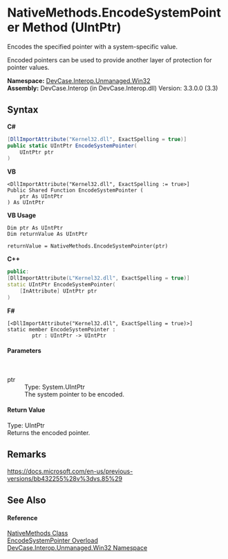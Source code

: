 # NativeMethods.EncodeSystemPointer Method (UIntPtr)
 

Encodes the specified pointer with a system-specific value. 

 Encoded pointers can be used to provide another layer of protection for pointer values.

**Namespace:**&nbsp;<a href="N_DevCase_Interop_Unmanaged_Win32">DevCase.Interop.Unmanaged.Win32</a><br />**Assembly:**&nbsp;DevCase.Interop (in DevCase.Interop.dll) Version: 3.3.0.0 (3.3)

## Syntax

**C#**<br />
``` C#
[DllImportAttribute("Kernel32.dll", ExactSpelling = true)]
public static UIntPtr EncodeSystemPointer(
	UIntPtr ptr
)
```

**VB**<br />
``` VB
<DllImportAttribute("Kernel32.dll", ExactSpelling := true>]
Public Shared Function EncodeSystemPointer ( 
	ptr As UIntPtr
) As UIntPtr
```

**VB Usage**<br />
``` VB Usage
Dim ptr As UIntPtr
Dim returnValue As UIntPtr

returnValue = NativeMethods.EncodeSystemPointer(ptr)
```

**C++**<br />
``` C++
public:
[DllImportAttribute(L"Kernel32.dll", ExactSpelling = true)]
static UIntPtr EncodeSystemPointer(
	[InAttribute] UIntPtr ptr
)
```

**F#**<br />
``` F#
[<DllImportAttribute("Kernel32.dll", ExactSpelling = true)>]
static member EncodeSystemPointer : 
        ptr : UIntPtr -> UIntPtr 

```


#### Parameters
&nbsp;<dl><dt>ptr</dt><dd>Type: System.UIntPtr<br />The system pointer to be encoded.</dd></dl>

#### Return Value
Type: UIntPtr<br />Returns the encoded pointer.

## Remarks
<a href="https://docs.microsoft.com/en-us/previous-versions/bb432255%28v%3dvs.85%29" target="_blank">https://docs.microsoft.com/en-us/previous-versions/bb432255%28v%3dvs.85%29</a>

## See Also


#### Reference
<a href="T_DevCase_Interop_Unmanaged_Win32_NativeMethods">NativeMethods Class</a><br /><a href="Overload_DevCase_Interop_Unmanaged_Win32_NativeMethods_EncodeSystemPointer">EncodeSystemPointer Overload</a><br /><a href="N_DevCase_Interop_Unmanaged_Win32">DevCase.Interop.Unmanaged.Win32 Namespace</a><br />